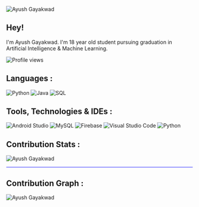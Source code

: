 ![Ayush Gayakwad](https://user-images.githubusercontent.com/94968916/167086400-ec66a44a-d2a6-4f11-adf8-be36c370a19f.png)

## Hey!
I'm Ayush Gayakwad. I'm 18 year old student pursuing graduation in Artificial Intelligence & Machine Learning.

<img src="https://gpvc.arturio.dev/ayushgayakwad" alt="Profile views"/>

## Languages :
![Python](https://img.shields.io/badge/python-3670A0?style=for-the-badge&logoColor=ffdd54) ![Java](https://img.shields.io/badge/java-%23ED8B00.svg?style=for-the-badge&logo=java&logoColor=white) ![SQL](https://img.shields.io/badge/SQL-000B1D.svg?style=for-the-badge)

## Tools, Technologies & IDEs :
![Android Studio](https://img.shields.io/badge/Android%20Studio-3DDC84.svg?style=for-the-badge&logo=android-studio&logoColor=white) ![MySQL](https://img.shields.io/badge/mysql-000B1D.svg?style=for-the-badge&logo=mysql&logoColor=white) ![Firebase](https://img.shields.io/badge/firebase-%23039BE5.svg?style=for-the-badge&logo=firebase) ![Visual Studio Code](https://img.shields.io/badge/Visual%20Studio%20Code-0078d7.svg?style=for-the-badge&logo=visual-studio-code&logoColor=white) ![Python](https://img.shields.io/badge/Python%20IDLE-%23DC322F?style=for-the-badge&logo=python&logoColor=ffdd54) 

## Contribution Stats :

<div>
<p><img align="center" src="https://github-readme-streak-stats.herokuapp.com/?user=ayushgayakwad&theme=dark" alt="Ayush Gayakwad" /></p>
</div>

<hr style="height:2px;border-width:1;border-radius: 5px;color:#8080ff;background-color:#8080ff">

## Contribution Graph :

 <img src="https://activity-graph.herokuapp.com/graph?username=ayushgayakwad&bg_color=FFFFFF&color=000000&line=000000&point=00FF00" alt="Ayush Gayakwad"></div>
 
